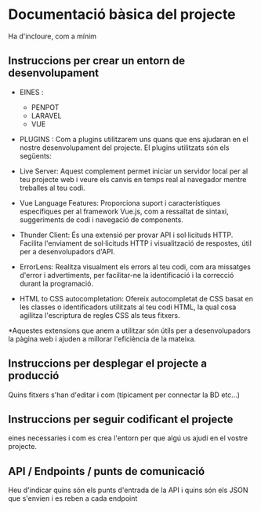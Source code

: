 # Documentació bàsica del projecte
Ha d'incloure, com a mínim
## Instruccions per crear un entorn de desenvolupament
  - EINES : 
    - PENPOT
    - LARAVEL
    - VUE

  - PLUGINS : 
  Com a plugins utilitzarem uns quans que ens ajudaran en el nostre desenvolupament del projecte. El plugins utilitzats són els següents:

  - Live Server: Aquest complement permet iniciar un servidor local per al teu projecte web i veure els canvis en temps real al navegador mentre treballes al teu codi.

  - Vue Language Features: Proporciona suport i característiques específiques per al framework Vue.js, com a ressaltat de sintaxi, suggeriments de codi i navegació de components.

  - Thunder Client: És una extensió per provar API i sol·licituds HTTP. Facilita l'enviament de sol·licituds HTTP i visualització de respostes, útil per a desenvolupadors d'API.

  - ErrorLens: Realitza visualment els errors al teu codi, com ara missatges d'error i advertiments, per facilitar-ne la identificació i la correcció durant la programació.

  - HTML to CSS autocompletation: Ofereix autocompletat de CSS basat en les classes o identificadors utilitzats al teu codi HTML, la qual cosa agilitza l'escriptura de regles CSS als teus fitxers.

*Aquestes extensions que anem a utilitzar són útils per a desenvolupadors la pàgina web i ajuden a millorar l'eficiència de la mateixa.

## Instruccions per desplegar el projecte a producció
Quins fitxers s'han d'editar i com (típicament per connectar la BD etc...)

## Instruccions per seguir codificant el projecte
eines necessaries i com es crea l'entorn per que algú us ajudi en el vostre projecte.

## API / Endpoints / punts de comunicació
Heu d'indicar quins són els punts d'entrada de la API i quins són els JSON que s'envien i es reben a cada endpoint
